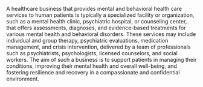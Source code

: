 A healthcare business that provides mental and behavioral health care services to 
human patients is typically a specialized facility or organization, 
such as a mental health clinic, psychiatric hospital, or counseling center, 
that offers assessments, diagnoses, and evidence-based treatments for various 
mental health and behavioral disorders. 
These services may include individual and group therapy, 
psychiatric evaluations, medication management, and crisis intervention, 
delivered by a team of professionals such as psychiatrists, psychologists, 
licensed counselors, and social workers. 
The aim of such a business is to support patients in managing their conditions, 
improving their mental health and overall well-being, and fostering resilience and recovery 
in a compassionate and confidential environment.